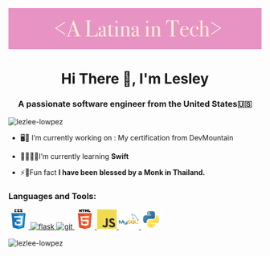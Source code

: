 ![](https://github.com/Lezlee-Lowpez/Lezlee-Lowpez/blob/f6448dde450a8c03fe348271abfb7e341777781c/banner.jpg)
<h1 align="center">Hi There 👋, I'm Lesley</h1>
<h3 align="center">A passionate software engineer from the United States🇺🇸 </h3>

<p align="left"> <img src="https://komarev.com/ghpvc/?username=lezlee-lowpez&label=Profile%20views&color=0e75b6&style=flat" alt="lezlee-lowpez" /> </p>

- 🖥️💭 I’m currently working on : My certification from DevMountain

- 👩🏽‍💻📱I’m currently learning **Swift**

- ⚡🌸Fun fact **I have been blessed by a Monk in Thailand.**


<h3 align="left">Languages and Tools:</h3>
<p align="left"> <a href="https://www.w3schools.com/css/" target="_blank" rel="noreferrer"> <img src="https://raw.githubusercontent.com/devicons/devicon/master/icons/css3/css3-original-wordmark.svg" alt="css3" width="40" height="40"/> </a> <a href="https://flask.palletsprojects.com/" target="_blank" rel="noreferrer"> <img src="https://www.vectorlogo.zone/logos/pocoo_flask/pocoo_flask-icon.svg" alt="flask" width="40" height="40"/> </a> <a href="https://git-scm.com/" target="_blank" rel="noreferrer"> <img src="https://www.vectorlogo.zone/logos/git-scm/git-scm-icon.svg" alt="git" width="40" height="40"/> </a> <a href="https://www.w3.org/html/" target="_blank" rel="noreferrer"> <img src="https://raw.githubusercontent.com/devicons/devicon/master/icons/html5/html5-original-wordmark.svg" alt="html5" width="40" height="40"/> </a> <a href="https://developer.mozilla.org/en-US/docs/Web/JavaScript" target="_blank" rel="noreferrer"> <img src="https://raw.githubusercontent.com/devicons/devicon/master/icons/javascript/javascript-original.svg" alt="javascript" width="40" height="40"/> </a> <a href="https://www.mysql.com/" target="_blank" rel="noreferrer"> <img src="https://raw.githubusercontent.com/devicons/devicon/master/icons/mysql/mysql-original-wordmark.svg" alt="mysql" width="40" height="40"/> </a> <a href="https://www.python.org" target="_blank" rel="noreferrer"> <img src="https://raw.githubusercontent.com/devicons/devicon/master/icons/python/python-original.svg" alt="python" width="40" height="40"/> </a> </p>

<p><img align="center" src="https://github-readme-stats.vercel.app/api/top-langs?username=lezlee-lowpez&show_icons=true&locale=en&layout=compact" alt="lezlee-lowpez" /></p>

